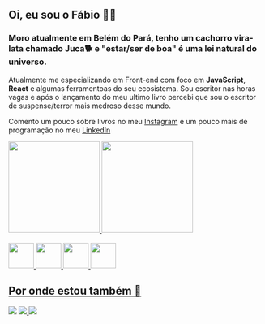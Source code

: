 ## Oi, eu sou o Fábio 🧔🏻

### Moro atualmente em Belém do Pará, tenho um cachorro vira-lata chamado Juca🐕 e "estar/ser de boa" é uma lei natural do universo.

Atualmente me especializando em Front-end com foco em **JavaScript**, **React** e algumas ferramentoas do seu ecosistema. 
Sou escritor nas horas vagas e após o lançamento do meu ultimo livro percebi que sou o escritor de suspense/terror mais medroso desse mundo.

Comento um pouco sobre livros no meu [Instagram](https://www.instagram.com/fabiodeandrad/) e um pouco mais de programação no meu [LinkedIn](https://www.linkedin.com/in/fabiodeandrad/)



<div>
  <a href="https://github.com/fabiodeandrade">
    <img height="180em" src="https://github-readme-stats.vercel.app/api?username=fabiodeandrade&show_icons=true&theme=radical"/>
    <img height="180em" src="https://github-readme-stats.vercel.app/api/top-langs/?username=fabiodeandrade&langs_count=8&theme=radical"/>
 
</div>
  
  <br>
  
<div>
  <img width="50px" height="50px" src="https://cdn.jsdelivr.net/gh/devicons/devicon/icons/javascript/javascript-original.svg" />
  <img width="50px" height="50px" src="https://cdn.jsdelivr.net/gh/devicons/devicon/icons/html5/html5-original.svg" /> 
  <img width="50px" height="50px" src="https://cdn.jsdelivr.net/gh/devicons/devicon/icons/css3/css3-original.svg" />
  <img width="50px" height="50px" src="https://cdn.jsdelivr.net/gh/devicons/devicon/icons/react/react-original.svg" />
 
</div>
  
  
## Por onde estou também 📱
  
  
  <div>
   
   <a href="mailto:fabiodeandradecontato@gmail.com" target="_blank"><img src="https://img.shields.io/badge/Gmail-D14836?style=for-the-badge&logo=gmail&logoColor=white" target="_blank"></a>
   <a href="https://www.instagram.com/fabiodeandrad/" target="_blank"><img src="https://img.shields.io/badge/Instagram-E4405F?style=for-the-badge&logo=instagram&logoColor=white" target="_blank">
   <a href="https://www.linkedin.com/in/fabiodeandrad/" target="_blank"><img src="https://img.shields.io/badge/LinkedIn-0077B5?style=for-the-badge&logo=linkedin&logoColor=white" target="_blank">
    
  
  </div>  
  
  
 
  
  
  
